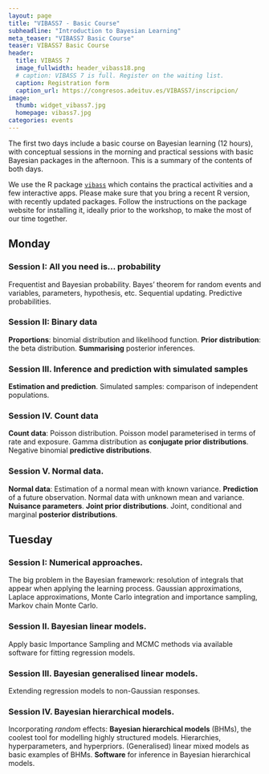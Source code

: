 ```yaml
---
layout: page
title: "VIBASS7 - Basic Course"
subheadline: "Introduction to Bayesian Learning"
meta_teaser: "VIBASS7 Basic Course"
teaser: VIBASS7 Basic Course
header:
  title: VIBASS 7
  image_fullwidth: header_vibass18.png
  # caption: VIBASS 7 is full. Register on the waiting list.
  caption: Registration form
  caption_url: https://congresos.adeituv.es/VIBASS7/inscripcion/
image:
  thumb: widget_vibass7.jpg
  homepage: vibass7.jpg
categories: events
---
```


The first two days include a basic course on Bayesian learning (12 hours), with conceptual sessions in the morning and practical sessions with basic Bayesian packages in the afternoon. 
This is a summary of the contents of both days.

We use the R package [`vibass`](http://vabar.es/vibass/) which contains the practical activities and a few interactive apps.
Please make sure that you bring a recent R version, with recently updated packages.
Follow the instructions on the package website for installing it, ideally prior to the workshop, to make the most of our time together.

## Monday

### Session I: __All you need is... probability__

Frequentist and Bayesian probability. Bayes’ theorem for random events and variables,
parameters, hypothesis, etc. Sequential updating. Predictive probabilities.

### Session II: __Binary data__

__Proportions__: binomial distribution and likelihood function.
__Prior distribution__: the beta distribution.
__Summarising__ posterior inferences.


### Session III. __Inference and prediction with simulated samples__

__Estimation and prediction__. Simulated samples: comparison of independent populations.

### Session IV. __Count data__

__Count data__: Poisson distribution. Poisson model parameterised in terms of rate and exposure. Gamma distribution as __conjugate prior distributions__. Negative binomial __predictive distributions__. 


### Session V. Normal data.

__Normal data__: Estimation of a normal mean with known variance. __Prediction__ of a future observation. Normal data with unknown mean and variance. __Nuisance
parameters__. __Joint prior distributions__. Joint, conditional and marginal
__posterior distributions__. 


## Tuesday

### Session I: Numerical approaches.

The big problem in the Bayesian framework: resolution of integrals that appear when applying the learning process.
Gaussian approximations, Laplace approximations, Monte Carlo integration and importance sampling, Markov chain Monte Carlo.


### Session II. Bayesian linear models.

Apply basic Importance Sampling and MCMC methods via available software for fitting regression models.

### Session III. Bayesian generalised linear models.

Extending regression models to non-Gaussian responses.

### Session IV. Bayesian hierarchical models.

Incorporating _random_ effects: __Bayesian hierarchical models__ (BHMs), the coolest tool for modelling highly structured models. Hierarchies, hyperparameters, and hyperpriors. (Generalised) linear mixed models as basic examples of BHMs.
__Software__ for inference in Bayesian hierarchical models.

